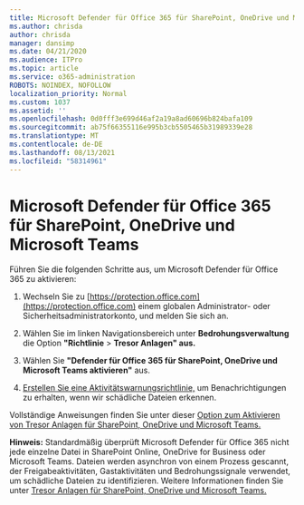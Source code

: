 ```yaml
---
title: Microsoft Defender für Office 365 für SharePoint, OneDrive und Microsoft Teams
ms.author: chrisda
author: chrisda
manager: dansimp
ms.date: 04/21/2020
ms.audience: ITPro
ms.topic: article
ms.service: o365-administration
ROBOTS: NOINDEX, NOFOLLOW
localization_priority: Normal
ms.custom: 1037
ms.assetid: ''
ms.openlocfilehash: 0d0fff3e699d46af2a19a8ad60696b824bafa109
ms.sourcegitcommit: ab75f66355116e995b3cb5505465b31989339e28
ms.translationtype: MT
ms.contentlocale: de-DE
ms.lasthandoff: 08/13/2021
ms.locfileid: "58314961"
---
```

# <a name="microsoft-defender-for-office-365-for-sharepoint-onedrive-and-microsoft-teams"></a>Microsoft Defender für Office 365 für SharePoint, OneDrive und Microsoft Teams

Führen Sie die folgenden Schritte aus, um Microsoft Defender für Office 365 zu aktivieren:

1. Wechseln Sie zu [https://protection.office.com](https://protection.office.com) einem globalen Administrator- oder Sicherheitsadministratorkonto, und melden Sie sich an.

2. Wählen Sie im linken Navigationsbereich unter **Bedrohungsverwaltung** die Option **"Richtlinie** \> **Tresor Anlagen" aus.**

3. Wählen Sie **"Defender für Office 365 für SharePoint, OneDrive und Microsoft Teams aktivieren"** aus.

4. [Erstellen Sie eine Aktivitätswarnungsrichtlinie,](https://docs.microsoft.com/microsoft-365/compliance/create-activity-alerts) um Benachrichtigungen zu erhalten, wenn wir schädliche Dateien erkennen.

Vollständige Anweisungen finden Sie unter dieser [Option zum Aktivieren von Tresor Anlagen für SharePoint, OneDrive und Microsoft Teams.](https://docs.microsoft.com/microsoft-365/security/office-365-security/turn-on-atp-for-spo-odb-and-teams)

**Hinweis:** Standardmäßig überprüft Microsoft Defender für Office 365 nicht jede einzelne Datei in SharePoint Online, OneDrive for Business oder Microsoft Teams. Dateien werden asynchron von einem Prozess gescannt, der Freigabeaktivitäten, Gastaktivitäten und Bedrohungssignale verwendet, um schädliche Dateien zu identifizieren. Weitere Informationen finden Sie unter [Tresor Anlagen für SharePoint, OneDrive und Microsoft Teams.](https://docs.microsoft.com/microsoft-365/security/office-365-security/atp-for-spo-odb-and-teams)
